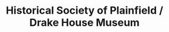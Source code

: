 ---
layout: repo
title: "Historical Society of Plainfield / Drake House Museum"
id: 12582
permalink: repos/12582/
---